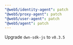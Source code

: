 ```yaml
---
"@web5/identity-agent": patch
"@web5/proxy-agent": patch
"@web5/user-agent": patch
"@web5/agent": patch
---
```


Upgrade `dwn-sdk-js` to `v0.3.5`
